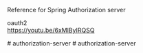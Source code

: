 Reference for Spring Authorization server

oauth2  
https://youtu.be/6xMlByIRQSQ

#   a u t h o r i z a t i o n - s e r v e r  
 #   a u t h o r i z a t i o n - s e r v e r  
 